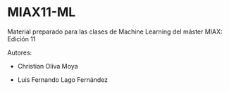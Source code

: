 # MIAX11-ML

Material preparado para las clases de Machine Learning del máster MIAX: Edición 11

Autores:

* Christian Oliva Moya

* Luis Fernando Lago Fernández